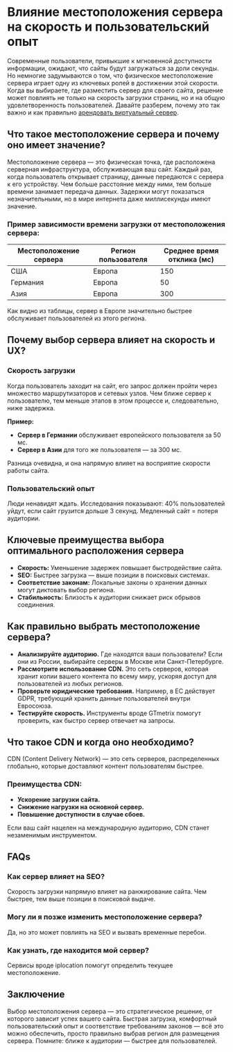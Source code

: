 # **Влияние местоположения сервера на скорость и пользовательский опыт**

Современные пользователи, привыкшие к мгновенной доступности информации, ожидают, что сайты будут загружаться за доли секунды. Но немногие задумываются о том, что физическое местоположение сервера играет одну из ключевых ролей в достижении этой скорости. Когда вы выбираете, где разместить сервер для своего сайта, решение может повлиять не только на скорость загрузки страниц, но и на общую удовлетворенность пользователей. Давайте разберем, почему это так важно и как правильно [арендовать виртуальный сервер](https://prohoster.info/vps/ssd-vps).

## **Что такое местоположение сервера и почему оно имеет значение?**

Местоположение сервера — это физическая точка, где расположена серверная инфраструктура, обслуживающая ваш сайт. Каждый раз, когда пользователь открывает страницу, данные передаются с сервера к его устройству. Чем больше расстояние между ними, тем больше времени занимает передача данных. Задержки могут показаться незначительными, но в мире интернета даже миллисекунды имеют значение.

### **Пример зависимости времени загрузки от местоположения сервера:**

| **Местоположение сервера** | **Регион пользователя** | **Среднее время отклика (мс)** |
| --- | --- | --- |
| США | Европа | 150 |
| Германия | Европа | 50 |
| Азия | Европа | 300 |

Как видно из таблицы, сервер в Европе значительно быстрее обслуживает пользователей из этого региона.

## **Почему выбор сервера влияет на скорость и UX?**

### **Скорость загрузки**

Когда пользователь заходит на сайт, его запрос должен пройти через множество маршрутизаторов и сетевых узлов. Чем ближе сервер к пользователю, тем меньше этапов в этом процессе и, следовательно, ниже задержка.

**Пример:**

- **Сервер в Германии** обслуживает европейского пользователя за 50 мс.
- **Сервер в Азии** для того же пользователя — за 300 мс.

Разница очевидна, и она напрямую влияет на восприятие скорости работы сайта.

### **Пользовательский опыт**

Люди ненавидят ждать. Исследования показывают: 40% пользователей уйдут, если сайт грузится дольше 3 секунд. Медленный сайт = потеря аудитории.

## **Ключевые преимущества выбора оптимального расположения сервера**

- **Скорость:** Уменьшение задержек повышает быстродействие сайта.
- **SEO:** Быстрее загрузка — выше позиции в поисковых системах.
- **Соответствие законам:** Локальные законы о хранении данных могут диктовать выбор региона.
- **Стабильность:** Близость к аудитории снижает риск обрывов соединения.

## **Как правильно выбрать местоположение сервера?**

- **Анализируйте аудиторию.** Где находятся ваши пользователи? Если они из России, выбирайте серверы в Москве или Санкт-Петербурге.
- **Рассмотрите использование CDN.** Это сеть серверов, которая хранит копии вашего контента по всему миру, ускоряя доступ для пользователей из любых регионов.
- **Проверьте юридические требования.** Например, в ЕС действует GDPR, требующий хранить данные пользователей внутри Евросоюза.
- **Тестируйте скорость.** Инструменты вроде GTmetrix помогут проверить, как быстро сервер отвечает на запросы.

## **Что такое CDN и когда оно необходимо?**

CDN (Content Delivery Network) — это сеть серверов, распределенных глобально, которые доставляют контент пользователям быстрее.

### **Преимущества CDN:**

- **Ускорение загрузки сайта.**
- **Снижение нагрузки на основной сервер.**
- **Повышение доступности в случае сбоев.**

Если ваш сайт нацелен на международную аудиторию, CDN станет незаменимым инструментом.

## **FAQs**

### **Как сервер влияет на SEO?**

Скорость загрузки напрямую влияет на ранжирование сайта. Чем быстрее, тем выше позиции в поисковой выдаче.

### **Могу ли я позже изменить местоположение сервера?**

Да, но это может повлиять на SEO и вызвать временные перебои.

### **Как узнать, где находится мой сервер?**

Сервисы вроде iplocation помогут определить текущее местоположение.

## **Заключение**

Выбор местоположения сервера — это стратегическое решение, от которого зависит успех вашего сайта. Быстрая загрузка, комфортный пользовательский опыт и соответствие требованиям законов — всё это можно обеспечить, просто правильно выбрав регион для размещения сервера. Помните: ближе к аудитории — быстрее для пользователей.
